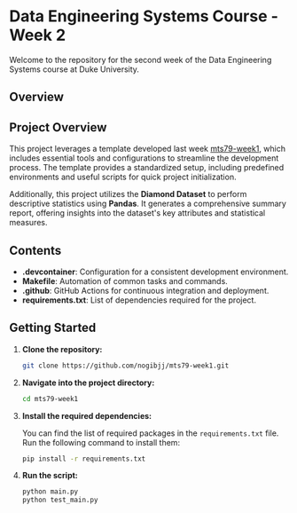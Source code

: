 # Data Engineering Systems Course - Week 2

Welcome to the repository for the second week of the Data Engineering Systems course at Duke University. 

## Overview
## Project Overview

This project leverages a template developed last week [mts79-week1](https://github.com/nogibjj/mts79-week1), which includes essential tools and configurations to streamline the development process. The template provides a standardized setup, including predefined environments and useful scripts for quick project initialization.

Additionally, this project utilizes the **Diamond Dataset** to perform descriptive statistics using **Pandas**. It generates a comprehensive summary report, offering insights into the dataset's key attributes and statistical measures.

## Contents

- **.devcontainer**: Configuration for a consistent development environment.
- **Makefile**: Automation of common tasks and commands.
- **.github**: GitHub Actions for continuous integration and deployment.
- **requirements.txt**: List of dependencies required for the project.

## Getting Started
1. **Clone the repository:**

    ```bash
    git clone https://github.com/nogibjj/mts79-week1.git
    ```

2. **Navigate into the project directory:**

    ```bash
    cd mts79-week1
    ```

3. **Install the required dependencies:**

    You can find the list of required packages in the `requirements.txt` file. Run the following command to install them:

    ```bash
    pip install -r requirements.txt
    ```
4. **Run the script:**

    ```bash
    python main.py
    python test_main.py
    ```



